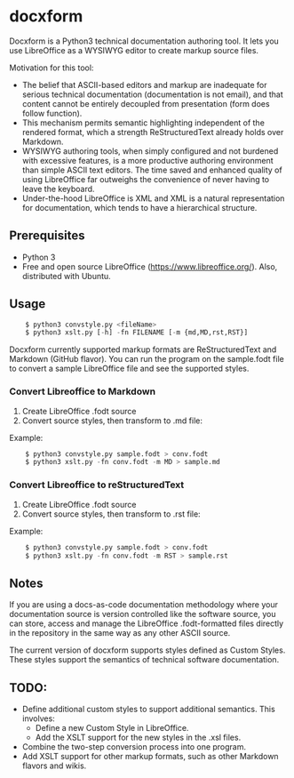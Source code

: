 # docxform

Docxform is a Python3 technical documentation authoring tool. It lets you use LibreOffice as a WYSIWYG editor to create markup source files.

Motivation for this tool:

- The belief that ASCII-based editors and markup are inadequate for serious technical documentation (documentation is not email), and that content cannot be entirely decoupled from presentation (form does follow function).
- This mechanism permits semantic highlighting independent of the rendered format, which a strength ReStructuredText already holds over Markdown.
- WYSIWYG authoring tools, when simply configured and not burdened with excessive features, is a more productive authoring environment than simple ASCII text editors. The time saved and enhanced quality of using LibreOffice far outweighs the convenience of never having to leave the keyboard.
- Under-the-hood LibreOffice is XML and XML is a natural representation for documentation, which tends to have a hierarchical structure.

## Prerequisites

- Python 3
- Free and open source LibreOffice (https://www.libreoffice.org/). Also, distributed with Ubuntu.

## Usage

``` python
    $ python3 convstyle.py <fileName>
    $ python3 xslt.py [-h] -fn FILENAME [-m {md,MD,rst,RST}]
```

Docxform currently supported markup formats are ReStructuredText and Markdown (GitHub flavor). You can run the program on the sample.fodt file to convert a sample LibreOffice file and see the supported styles.

### Convert Libreoffice to Markdown

1. Create LibreOffice .fodt source
2. Convert source styles, then transform to .md file:

Example:

``` python
    $ python3 convstyle.py sample.fodt > conv.fodt
    $ python3 xslt.py -fn conv.fodt -m MD > sample.md
```

### Convert Libreoffice to reStructuredText

1. Create LibreOffice .fodt source
2. Convert source styles, then transform to .rst file:

Example:

``` python
    $ python3 convstyle.py sample.fodt > conv.fodt
    $ python3 xslt.py -fn conv.fodt -m RST > sample.rst
```

## Notes

If you are using a docs-as-code documentation methodology where your documentation source is version controlled like the software source, you can store, access and manage the LibreOffice .fodt-formatted files directly in the repository in the same way as any other ASCII source.

The current version of docxform supports styles defined as Custom Styles. These styles support the semantics of technical software documentation.

## TODO:

- Define additional custom styles to support additional semantics. This involves:
    - Define a new Custom Style in LibreOffice.
    - Add the XSLT support for the new styles in the .xsl files.
- Combine the two-step conversion process into one program.
- Add XSLT support for other markup formats, such as other Markdown flavors and wikis.
